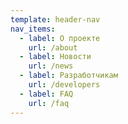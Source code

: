 ```yaml
---
template: header-nav
nav_items:
  - label: О проекте
    url: /about
  - label: Новости
    url: /news
  - label: Разработчикам
    url: /developers
  - label: FAQ
    url: /faq
---
```

